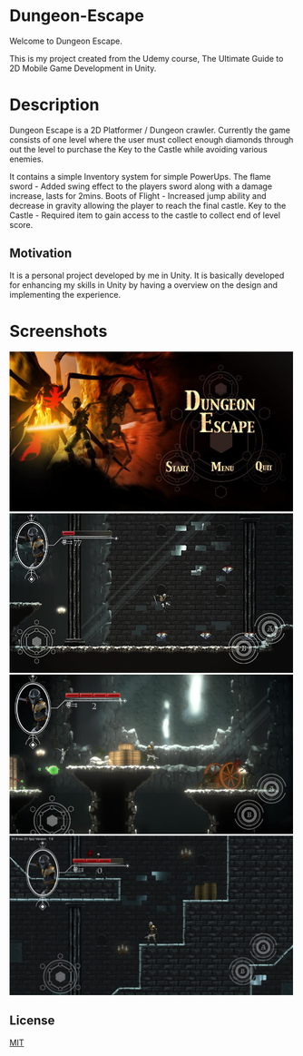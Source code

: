 # Dungeon-Escape
Welcome to Dungeon Escape.

This is my project created from the Udemy course,
The Ultimate Guide to 2D Mobile Game Development in Unity.

# Description

Dungeon Escape is a 2D Platformer / Dungeon crawler.
Currently the game consists of one level where the user must collect enough
diamonds through out the level to purchase the Key to the Castle while avoiding various enemies.

It contains a simple Inventory system for simple PowerUps.
The flame sword - Added swing effect to the players sword along with a damage increase, lasts for 2mins.
Boots of Flight - Increased jump ability and decrease in gravity allowing the player to reach the final castle.
Key to the Castle - Required item to gain access to the castle to collect end of level score.

## Motivation
It is a personal project developed by me in Unity. It is basically developed for enhancing my skills in Unity by having a overview on the design and implementing the experience.

# Screenshots
<img src="1.jpg" width="500">
<img src="2.jpg" width="500">
<img src="3.jpg" width="500">
<img src="4.jpg" width="500">

## License
[MIT](https://choosealicense.com/licenses/mit/)

